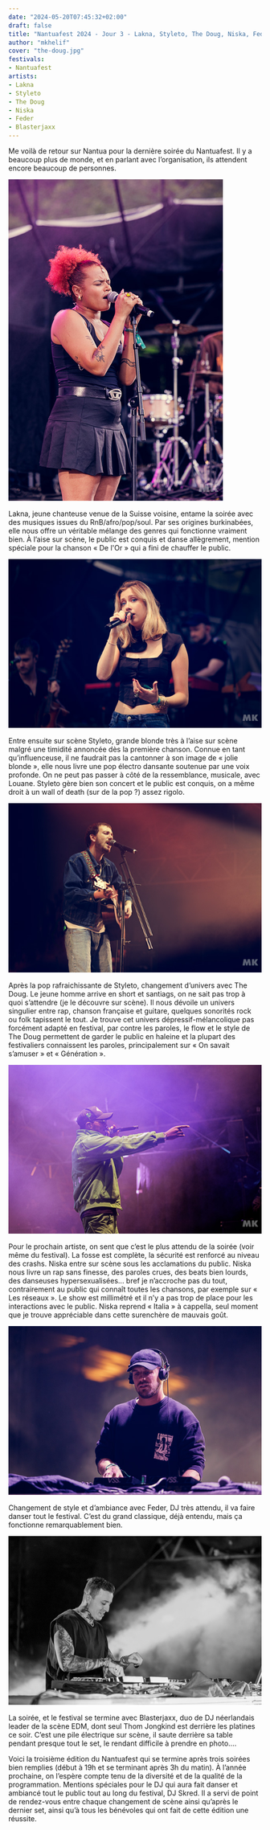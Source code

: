 ```yaml
---
date: "2024-05-20T07:45:32+02:00"
draft: false
title: "Nantuafest 2024 - Jour 3 - Lakna, Styleto, The Doug, Niska, Feder, Blasterjaxx"
author: "mkhelif"
cover: "the-doug.jpg"
festivals:
- Nantuafest
artists:
- Lakna
- Styleto
- The Doug
- Niska
- Feder
- Blasterjaxx
---
```


Me voilà de retour sur Nantua pour la dernière soirée du Nantuafest. Il y a beaucoup plus de monde, et en parlant avec l’organisation, ils attendent encore beaucoup de personnes.

![Lakna](lakna.jpg)

Lakna, jeune chanteuse venue de la Suisse voisine, entame la soirée avec des musiques issues du RnB/afro/pop/soul. Par ses origines burkinabées, elle nous offre un véritable mélange des genres qui fonctionne vraiment bien.
À l’aise sur scène, le public est conquis et danse allègrement, mention spéciale pour la chanson « De l'Or » qui a fini de chauffer le public.


![Styleto](styleto.jpg)

Entre ensuite sur scène Styleto, grande blonde très à l’aise sur scène malgré une timidité annoncée dès la première chanson.
Connue en tant qu’influenceuse, il ne faudrait pas la cantonner à son image de « jolie blonde », elle nous livre une pop électro dansante soutenue par une voix profonde.
On ne peut pas passer à côté de la ressemblance, musicale, avec Louane.
Styleto gère bien son concert et le public est conquis, on a même droit à un wall of death (sur de la pop ?) assez rigolo.


![The Doug](the-doug.jpg)

Après la pop rafraichissante de Styleto, changement d’univers avec The Doug. Le jeune homme arrive en short et santiags, on ne sait pas trop à quoi s’attendre (je le découvre sur scène).
Il nous dévoile un univers singulier entre rap, chanson française et guitare, quelques sonorités rock ou folk tapissent le tout.
Je trouve cet univers dépressif-mélancolique pas forcément adapté en festival, par contre les paroles, le flow et le style de The Doug permettent de garder le public en haleine et la plupart des festivaliers connaissent les paroles, principalement sur « On savait s’amuser » et « Génération ».


![Niska](niska.jpg)

Pour le prochain artiste, on sent que c’est le plus attendu de la soirée (voir même du festival). La fosse est complète, la sécurité est renforcé au niveau des crashs.
Niska entre sur scène sous les acclamations du public.
Niska nous livre un rap sans finesse, des paroles crues, des beats bien lourds, des danseuses hypersexualisées... bref je n’accroche pas du tout, contrairement au public qui connaît toutes les chansons, par exemple sur « Les réseaux ».
Le show est millimétré et il n’y a pas trop de place pour les interactions avec le public.
Niska reprend « Italia » à cappella, seul moment que je trouve appréciable dans cette surenchère de mauvais goût.


![Feder](feder.jpg)

Changement de style et d’ambiance avec Feder, DJ très attendu, il va faire danser tout le festival.
C’est du grand classique, déjà entendu, mais ça fonctionne remarquablement bien.


![Blasterjaxx](blasterjaxx.jpg)

La soirée, et le festival se termine avec Blasterjaxx, duo de DJ néerlandais leader de la scène EDM, dont seul Thom Jongkind est derrière les platines ce soir.
C’est une pile électrique sur scène, il saute derrière sa table pendant presque tout le set, le rendant difficile à prendre en photo….


Voici la troisième édition du Nantuafest qui se termine après trois soirées bien remplies (début à 19h et se terminant après 3h du matin).
À l’année prochaine, on l’espère compte tenu de la diversité et de la qualité de la programmation.
Mentions spéciales pour le DJ qui aura fait danser et ambiancé tout le public tout au long du festival, DJ Skred.
Il a servi de point de rendez-vous entre chaque changement de scène ainsi qu’après le dernier set, ainsi qu’à tous les bénévoles qui ont fait de cette édition une réussite.
